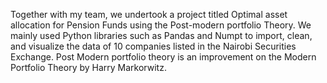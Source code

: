 Together with my team, we undertook a project titled Optimal asset allocation for Pension Funds using the Post-modern portfolio Theory. We mainly used Python libraries such as Pandas and Numpt to import, clean, and visualize the data of 10 companies listed in the Nairobi Securities Exchange. Post Modern portfolio theory is an improvement on the Modern Portfolio Theory by Harry Markorwitz. 
